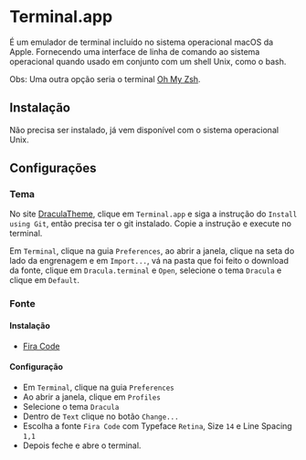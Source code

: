 # Terminal.app

É um emulador de terminal incluído no sistema operacional macOS da Apple. Fornecendo uma interface de linha de comando ao sistema operacional quando usado em conjunto com um shell Unix, como o bash.

Obs: Uma outra opção seria o terminal [Oh My Zsh](oh-my-zsh.md).

## Instalação

Não precisa ser instalado, já vem disponível com o sistema operacional Unix.

## Configurações

### Tema

No site [DraculaTheme](https:/draculatheme.com), clique em `Terminal.app` e siga a instrução do `Install using Git`, então precisa ter o git instalado. Copie a instrução e execute no terminal.

Em `Terminal`, clique na guia `Preferences`, ao abrir a janela, clique na seta do lado da engrenagem e em `Import...`, vá na pasta que foi feito o download da fonte, clique em `Dracula.terminal` e `Open`, selecione o tema `Dracula` e clique em `Default`.

### Fonte

#### Instalação

- [Fira Code](../../font/fira-code.md)

#### Configuração

- Em `Terminal`, clique na guia `Preferences`
- Ao abrir a janela, clique em `Profiles`
- Selecione o tema `Dracula`
- Dentro de `Text` clique no botão `Change...`
- Escolha a fonte `Fira Code` com Typeface `Retina`, Size `14` e Line Spacing `1,1`
- Depois feche e abre o terminal.
